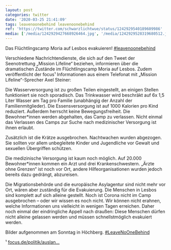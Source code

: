 ```yaml
---
layout: post
categories: twitter
date: '2020-03-25 21:41:09'
tags: leavenoonebehind leavenoonebehind
ref: 'https://twitter.com/schwarzlichtwue/status/1242929540189609986'
media: ['/media/1242929427668926464.jpg', '/media/1242929528319680512.jpg', '/media/1242929528231657472.jpg']
---
```

Das Flüchtlingscamp Moria auf Lesbos evakuieren! [#leavenoonebehind](/t/leavenoonebehind)



Verschiedene Nachrichtendienste, die sich auf den Tweet der Seenotrettung „Mission Lifeline“ beziehen, informieren über die dramatischen Zustände im Flüchtlingscamp Moria auf Lesbos. 
Zudem veröffentlicht der focus¹ Informationen aus einem Telefonat mit „Mission Lifeline“-Sprecher Axel Steiner:



Die Wasserversorgung ist zu großen Teilen eingestellt, an einigen Stellen funktioniert sie noch sporadisch.
Das Trinkwasser wird beschräkt auf 6x 1,5 Liter Wasser am Tag pro Familie (unabhängig der Anzahl der Familienmitglieder). Die Essensversorgung ist auf 1000 Kalorien pro Kind reduziert.
Außerdem herrscht keine Bewegungsfreiheit. Die Bewohner\*innen werden abgehalten, das Camp zu verlassen. Nicht einmal das Verlassen des Camps zur Suche nach medizinischer Versorgung ist ihnen erlaubt.



Zusätzlich ist die Krätze ausgebrochen.
Nachtwachen wurden abgezogen. Sie sollten vor allem unbegleitete Kinder und Jugendliche vor Gewalt und sexuellen Übergriffen schützen.

Die medizinische Versorgung ist kaum noch möglich. Auf 20.000 Bewohner\*innen kommen ein Arzt und drei Krankenschwestern.
„Ärzte ohne Grenzen“ ist noch vor Ort, andere Hilfeorganisationen wurden jedoch bereits dazu gedrängt, abzureisen.

Die Migrationsbehörde und die europäische Asylagentur sind nicht mehr vor Ort, wären aber zuständig für die Evakuierung.
Die Menschen in Lesbos sind komplett auf sich alleine gestellt. Noch ist Corona nicht im Camp ausgebrochen – oder wir wissen es noch nicht. Wir können nicht erahnen, welche Informationen uns vielleicht in wenigen Tagen erreichen.
Daher noch einmal der eindringliche Appell nach draußen: Diese Menschen dürfen nicht alleine gelassen werden und müssen schnellstmöglich evakuiert werden.

Bilder aufgenommen am Sonntag in Höchberg. [#LeaveNoOneBehind](/t/leavenoonebehind)



¹ [focus.de/politik/auslan…](https://www.focus.de/politik/ausland/fluechtlingslager-moria-kein-wasser-keine-medizin-mission-lifeline-ueber-katastrophale-situation-auf-lesbos_id_11813210.html)